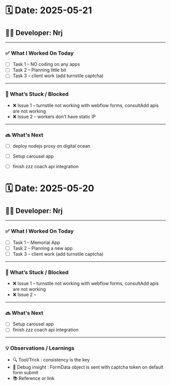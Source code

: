 # 🗓️ Date: 2025-05-21
## 👨‍💻 Developer: Nrj

---

### ✅ What I Worked On Today
- [ ] Task 1 – NO coding on any apps
- [ ] Task 2 – Planning little bit
- [ ] Task 3 – client work (add turnstile captcha)

---

### 🚧 What’s Stuck / Blocked
- ❌ Issue 1 – turnstile not working with webflow forms, consultAdd apis are not working
- ❌ Issue 2 – workers don't have static IP

---

### 🔜 What's Next
- [ ] deploy nodejs proxy on digital ocean
- [ ] Setup carousel app
- [ ] finish zzz coach api integration



# 🗓️ Date: 2025-05-20
## 👨‍💻 Developer: Nrj

---

### ✅ What I Worked On Today
- [ ] Task 1 – Memorial App
- [ ] Task 2 – Planning a new app
- [ ] Task 3 – client work (add turnstile captcha)

---

### 🚧 What’s Stuck / Blocked
- ❌ Issue 1 – turnstile not working with webflow forms, consultAdd apis are not working
- ❌ Issue 2 – 

---

### 🔜 What's Next
- [ ] Setup carousel app
- [ ] finish zzz coach api integration

---

### 💡 Observations / Learnings
- 🔍 Tool/Trick : consistency is the key
- 🔧 Debug insight : FormData object is sent with captcha token on default form submit
- 📚 Reference or link

